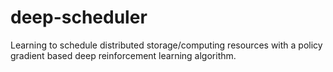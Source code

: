 # deep-scheduler
Learning to schedule distributed storage/computing resources with a policy gradient based deep reinforcement learning algorithm.
